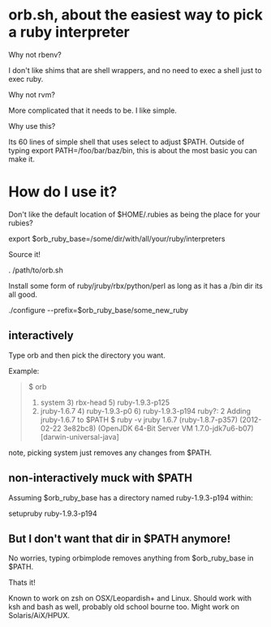 # orb.sh, about the easiest way to pick a ruby interpreter

Why not rbenv?

I don't like shims that are shell wrappers, and no need to exec a shell just to exec ruby.

Why not rvm?

More complicated that it needs to be. I like simple.

Why use this?

Its 60 lines of simple shell that uses select to adjust $PATH. Outside of typing export PATH=/foo/bar/baz/bin, this is about the most basic you can make it.

# How do I use it?

Don't like the default location of $HOME/.rubies as being the place for your rubies?

export $orb_ruby_base=/some/dir/with/all/your/ruby/interpreters

Source it!

. /path/to/orb.sh

Install some form of ruby/jruby/rbx/python/perl as long as it has a /bin dir its all good.

./configure --prefix=$orb_ruby_base/some_new_ruby

## interactively

Type orb and then pick the directory you want.

Example:
> $ orb
> 1) system   3) rbx-head               5) ruby-1.9.3-p125
> 2) jruby-1.6.7            4) ruby-1.9.3-p0          6) ruby-1.9.3-p194
> ruby?: 2
> Adding jruby-1.6.7 to $PATH
> $ ruby -v
> jruby 1.6.7 (ruby-1.8.7-p357) (2012-02-22 3e82bc8) (OpenJDK 64-Bit Server VM 1.7.0-jdk7u6-b07) [darwin-universal-java]

note, picking system just removes any changes from $PATH.

## non-interactively muck with $PATH

Assuming $orb_ruby_base has a directory named ruby-1.9.3-p194 within:

setupruby ruby-1.9.3-p194

## But I don't want that dir in $PATH anymore!

No worries, typing orbimplode removes anything from $orb_ruby_base in $PATH.

Thats it!

Known to work on zsh on OSX/Leopardish+ and Linux. Should work with ksh and bash as well, probably old school bourne too. Might work on Solaris/AiX/HPUX.
